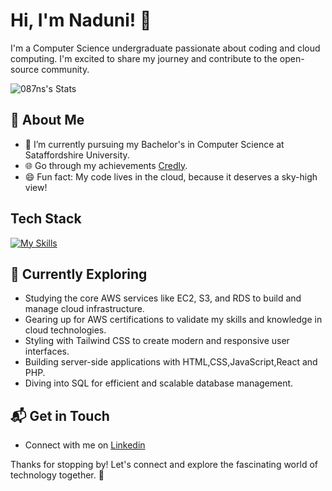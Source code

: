 # Hi, I'm Naduni! 👋

I'm a Computer Science undergraduate passionate about coding and cloud computing. I'm excited to share my journey and contribute to the open-source community.

![087ns's Stats](https://github-readme-stats.vercel.app/api?username=087ns&theme=vue-dark&show_icons=true&hide_border=true&count_private=true)

## 🚀 About Me

- 🔭 I’m currently pursuing my Bachelor's in Computer Science at Sataffordshire University.
- 🌐 Go through my achievements [Credly](https://www.credly.com/users/naduni-saubhagya).
- 😄 Fun fact: My code lives in the cloud, because it deserves a sky-high view!

## Tech Stack
[![My Skills](https://skillicons.dev/icons?i=html,css,js,cs,php,laravel,py,tailwind,react,nodejs,nextjs,npm,aws,mysql,postman,git,github,bitbucket,figma)](https://skillicons.dev)

## 🌱 Currently Exploring

  - Studying the core AWS services like EC2, S3, and RDS to build and manage cloud infrastructure.
  - Gearing up for AWS certifications to validate my skills and knowledge in cloud technologies.
  - Styling with Tailwind CSS to create modern and responsive user interfaces.
  - Building server-side applications with HTML,CSS,JavaScript,React and PHP.
  - Diving into SQL for efficient and scalable database management.


## 📬 Get in Touch

- Connect with me on [Linkedin](www.linkedin.com/in/naduni-saubhagya-36246424a)

Thanks for stopping by! Let's connect and explore the fascinating world of technology together. 🚀



<!--

Here are some ideas to get you started:

- 🔭 I’m currently working on ...
- 🌱 I’m currently learning ...
- 👯 I’m looking to collaborate on ...
- 🤔 I’m looking for help with ...
- 💬 Ask me about ...
- 📫 How to reach me: ...
- 😄 Pronouns: ...
- ⚡ Fun fact: ...
-->
